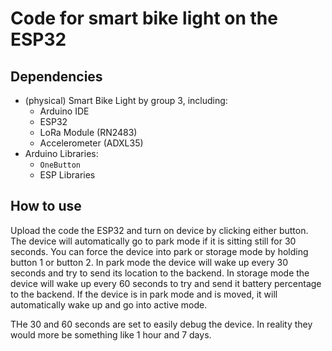# Code for smart bike light on the ESP32
## Dependencies
- (physical) Smart Bike Light by group 3, including:
  - Arduino IDE
  - ESP32
  - LoRa Module (RN2483)
  - Accelerometer (ADXL35)
- Arduino Libraries:
  - ```OneButton```
  - ESP Libraries
 
## How to use
Upload the code the ESP32 and turn on device by clicking either button. The device will automatically go to park mode if it is sitting still for 30 seconds. You can force the device into park or storage mode by holding button 1 or button 2. In park mode the device will wake up every 30 seconds and try to send its location to the backend. In storage mode the device will wake up every 60 seconds to try and send it battery percentage to the backend. If the device is in park mode and is moved, it will automatically wake up and go into active mode.

THe 30 and 60 seconds are set to easily debug the device. In reality they would more be something like 1 hour and 7 days.
